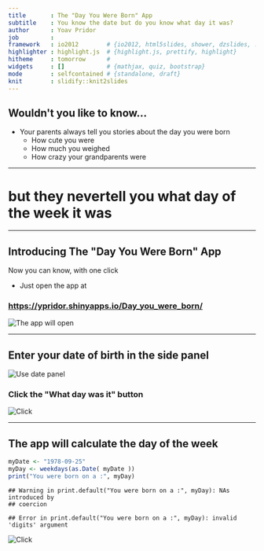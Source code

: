 ```yaml
---
title       : The "Day You Were Born" App
subtitle    : You know the date but do you know what day it was?
author      : Yoav Pridor
job         : 
framework   : io2012        # {io2012, html5slides, shower, dzslides, ...}
highlighter : highlight.js  # {highlight.js, prettify, highlight}
hitheme     : tomorrow      # 
widgets     : []            # {mathjax, quiz, bootstrap}
mode        : selfcontained # {standalone, draft}
knit        : slidify::knit2slides
---
```


## Wouldn't you like to know...

* Your parents always tell you stories about the day you were born
  - How cute you were
  - How much you weighed
  - How crazy your grandparents were
  
---

# but they nevertell you what day of the week it was

--- 

## Introducing The "Day You Were Born" App

Now you can know, with one click
 - Just open the app at
 
### https://ypridor.shinyapps.io/Day_you_were_born/

![The app will open](C://Users//yoav.BUZZILLA//Documents//ypridor//assets//img//img1.jpg)


---

## Enter your date of birth in the side panel

![Use date panel](C://Users//yoav.BUZZILLA//Documents//ypridor//assets//img//img2.jpg)


### Click the "What day was it" button

![Click](C://Users//yoav.BUZZILLA//Documents//ypridor//assets//img//img4.jpg)

---

## The app will calculate the day of the week


```r
myDate <- "1978-09-25"
myDay <- weekdays(as.Date( myDate ))
print("You were born on a :", myDay)
```

```
## Warning in print.default("You were born on a :", myDay): NAs introduced by
## coercion
```

```
## Error in print.default("You were born on a :", myDay): invalid 'digits' argument
```

![Click](C://Users//yoav.BUZZILLA//Documents//ypridor//assets//img//img3.jpg)





